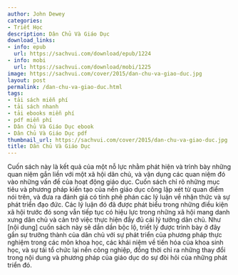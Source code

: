 ```yaml
---
author: John Dewey
categories:
- Triết Học
description: Dân Chủ Và Giáo Dục
download_links:
- info: epub
  url: https://sachvui.com/download/epub/1224
- info: mobi
  url: https://sachvui.com/download/mobi/1225
image: https://sachvui.com/cover/2015/dan-chu-va-giao-duc.jpg
layout: post
permalink: /dan-chu-va-giao-duc.html
tags:
- tải sách miễn phí
- tải sách nhanh
- tải ebooks miễn phí
- pdf miễn phí
- Dân Chủ Và Giáo Dục ebook
- Dân Chủ Và Giáo Dục pdf
thumbnail_url: https://sachvui.com/cover/2015/dan-chu-va-giao-duc.jpg
title: Dân Chủ Và Giáo Dục
---
```


 <div class="item-desc text-justify"> Cuốn sách này là kết quả của một nỗ lực nhằm phát hiện và trình bày những quan niệm gắn liền với một xã hội dân chủ, và vận dụng các quan niệm đó vào những vấn đề của hoạt động giáo dục. Cuốn sách chỉ rõ những mục tiêu và phương pháp kiến tạo của nền giáo dục công lập xét từ quan điểm nói trên, và đưa ra đánh giá có tính phê phán các lý luận về nhận thức và sự phát triển đạo đức. Các lý luận đó đã được phát biểu trong những điều kiện xã hội trước đó song vẫn tiếp tục có hiệu lực trong những xã hội mang danh xưng dân chủ và cản trở việc thực hiện đầy đủ cái lý tưởng dân chủ. Như [nội dung] cuốn sách này sẽ dần dần bộc lộ, triết lý được trình bày ở đây gần sự trưởng thành của dân chủ với sự phát triển của phương pháp thực nghiệm trong các môn khoa học, các khái niệm về tiến hóa của khoa sinh học, và sự tái tổ chức lại nền công nghiệp, đồng thời chỉ ra những thay đổi trong nội dung và phương pháp của giáo dục do sự đòi hỏi của những phát triển đó. </div>